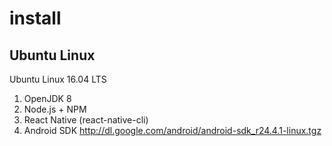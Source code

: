 # install


## Ubuntu Linux

Ubuntu Linux 16.04 LTS

1. OpenJDK 8
2. Node.js + NPM
2. React Native (react-native-cli)
3. Android SDK
   http://dl.google.com/android/android-sdk_r24.4.1-linux.tgz 


